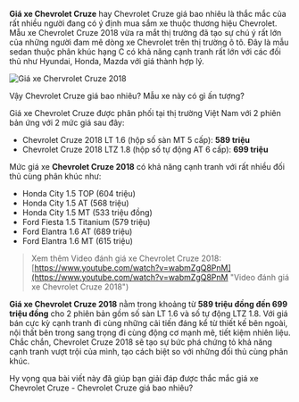 **Giá xe Chevrolet Cruze** hay Chevrolet Cruze giá bao nhiêu là thắc mắc của rất nhiều người đang có ý định mua sắm xe thuộc thương hiệu Chevrolet. Mẫu xe Chevrolet Cruze 2018 vừa ra mắt thị trường đã tạo sự chú ý rất lớn của những người đam mê dòng xe Chevrolet trên thị trường ô tô. Đây là mẫu sedan thuộc phân khúc hạng C có khả năng cạnh tranh rất lớn với các đối thủ như Hyundai, Honda, Mazda với giá thành hợp lý. 

![Giá xe Chervrolet Cruze 2018](https://i.imgur.com/rfzXdwR.jpg)

Vậy Chevrolet Cruze giá bao nhiêu? Mẫu xe này có gì ấn tượng?

Giá xe Chevrolet Cruze được phân phối tại thị trường Việt Nam với 2 phiên bản ứng với 2 mức giá sau đây:

- Chevrolet Cruze 2018 LT 1.6 (hộp số sàn MT 5 cấp): **589 triệu**
- Chevrolet Cruze 2018 LTZ 1.8 (hộp số tự động AT 6 cấp): **699 triệu**

Mức giá xe **Chevrolet Cruze 2018** có khả năng cạnh tranh với rất nhiều đối thủ cùng phân khúc như: 
- Honda City 1.5 TOP (604 triệu)
- Honda City 1.5 AT (568 triệu)
- Honda City 1.5 MT (533 triệu đồng)
- Ford Fiesta 1.5 Titanium (579 triệu)
- Ford Elantra 1.6 AT (689 triệu)
- Ford Elantra 1.6 MT (615 triệu)

> Xem thêm Video đánh giá xe Chevrolet Cruze 2018: [https://www.youtube.com/watch?v=wabmZgQ8PnM](https://www.youtube.com/watch?v=wabmZgQ8PnM "Video đánh giá xe Chevrolet Cruze 2018")

**Giá xe Chevrolet Cruze 2018** nằm trong khoảng từ **589 triệu đồng đến 699 triệu đồng** cho 2 phiên bản gồm số sàn LT 1.6 và số tự động LTZ 1.8. Với giá bán cực kỳ cạnh tranh đi cùng những cải tiến đáng kể từ thiết kế bên ngoài, nội thất bên trong sang trọng đi cùng động cơ mạnh mẽ, tiết kiệm nhiên liệu. Chắc chắn, Chevrolet Cruze 2018 sẽ tạo sự bức phá chứng tỏ khả năng cạnh tranh vượt trội của mình, tạo cách biệt so với những đối thủ cùng phân khúc.

Hy vọng qua bài viết này đã giúp bạn giải đáp được thắc mắc giá xe Chevrolet Cruze - Chevrolet Cruze giá bao nhiêu?
